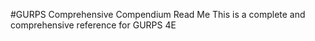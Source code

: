 #GURPS Comprehensive Compendium Read Me
This is a complete and comprehensive reference for GURPS 4E
